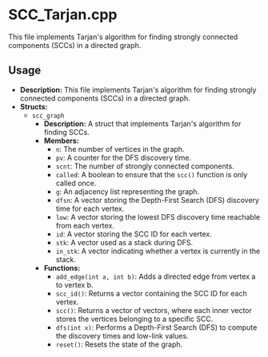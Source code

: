 # SCC_Tarjan.cpp

This file implements Tarjan's algorithm for finding strongly connected components (SCCs) in a directed graph.

## Usage

*   **Description:** This file implements Tarjan's algorithm for finding strongly connected components (SCCs) in a directed graph.
*   **Structs:**
    *   `scc_graph`
        *   **Description:** A struct that implements Tarjan's algorithm for finding SCCs.
        *   **Members:**
            *   `n`: The number of vertices in the graph.
            *   `pv`: A counter for the DFS discovery time.
            *   `scnt`: The number of strongly connected components.
            *   `called`: A boolean to ensure that the `scc()` function is only called once.
            *   `g`: An adjacency list representing the graph.
            *   `dfsn`: A vector storing the Depth-First Search (DFS) discovery time for each vertex.
            *   `low`: A vector storing the lowest DFS discovery time reachable from each vertex.
            *   `id`: A vector storing the SCC ID for each vertex.
            *   `stk`: A vector used as a stack during DFS.
            *   `in_stk`: A vector indicating whether a vertex is currently in the stack.
        *   **Functions:**
            *   `add_edge(int a, int b)`: Adds a directed edge from vertex a to vertex b.
            *   `scc_id()`: Returns a vector containing the SCC ID for each vertex.
            *   `scc()`: Returns a vector of vectors, where each inner vector stores the vertices belonging to a specific SCC.
            *   `dfs(int x)`: Performs a Depth-First Search (DFS) to compute the discovery times and low-link values.
            *   `reset()`: Resets the state of the graph.